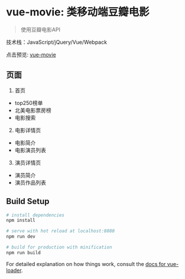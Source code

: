 # vue-movie: 类移动端豆瓣电影
> 使用豆瓣电影API

技术栈：JavaScript/jQuery/Vue/Webpack

点击预览: <a target="_blank" href="https://vue-movie.zhouqichao.com">vue-movie</a>

## 页面

1. 首页
+ top250榜单
+ 北美电影票房榜
+ 电影搜索
2. 电影详情页
+ 电影简介
+ 电影演员列表
3. 演员详情页
+ 演员简介
+ 演员作品列表

## Build Setup

``` bash
# install dependencies
npm install

# serve with hot reload at localhost:8080
npm run dev

# build for production with minification
npm run build
```

For detailed explanation on how things work, consult the [docs for vue-loader](http://vuejs.github.io/vue-loader).
